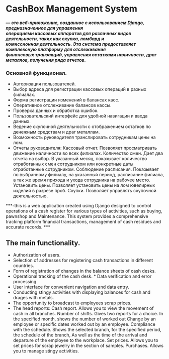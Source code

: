 # CashBox Management System

***— это веб-приложение, созданное с использованием Django, предназначенное для управления  
операциями кассовых аппаратов для различных видов деятельности, таких как скупка, ломбард и  
комиссионная деятельность. Эта система предоставляет комплексную платформу для отслеживания  
финансовых транзакций, управления остатками наличности, драг металлов, получения ряда отчетов.***

### Основной функционал.

* Авторизация пользователей.
* Выбор адреса для регистрации кассовых операций в разных филиалах.
* Форма регистрации изменений в балансах касс.
* Оперативное отслеживание балансов кассы.
* Проверка данных и обработка ошибок.
* Пользовательский интерфейс для удобной навигации и ввода данных.
* Ведение скупочной деятельности с отображением остатков по денежным средствам и драг металлам.
* Возможность руководителя транслировать сотрудникам цены на лом.
* Отчеты руководителя: 
            Кассовый отчет.
                 Позволяет просматривать движение наличности во всех филиалах.
            Количество смен.
                 Дает два отчета на выбор. В указанный месяц, показывает количество отработанных 
                 смен сотрудником или конкретные даты отработанные сотрудником.
            Соблюдение расписания.
                 Показывает по выбранному филиалу, на указанный период, расписание филиала, 
                 а так же время прихода и ухода сотрудника на рабочее место.
            Установить цены.
                 Позволяет установить цены на лом ювелирных изделий в разрезе проб. 
            Скупки. 
                 Позволяет управлять скупочной деятельностью.
   
  

***-this is a web application created using Django designed to control operations of a cash register for various 
types of activities, such as buying, pawnshop and Maintenance. This system provides a comprehensive tracking 
platform financial transactions, management of cash residues and accurate records. *** 

## The main functionality. 

* Authorization of users. 
* Selection of addresses for registering cash transactions in different countries. 
* Form of registration of changes in the balance sheets of cash desks. 
* Operational tracking of the cash desk. * Data verification and error processing. 
* User interface for convenient navigation and data entry. 
* Conducting stingy activities with displaying balances for cash and drages with metals. 
* The opportunity to broadcast to employees scrap prices. 
* The head reports: 
          Cash report. 
                  Allows you to view the movement of cash in all branches. 
          Number of shifts. 
                  Gives two reports for a choice. In the specified month, shows the number of worked out 
                  Change by an employee or specific dates worked out by an employee. 
          Compliance with the schedule. 
                  Shows the selected branch, for the specified period, the schedule of the branch, 
                  As well as the time of the arrival and departure of the employee to the workplace. 
          Set prices. 
                  Allows you to set prices for scrap jewelry in the section of samples. 
          Purchases. 
                  Allows you to manage stingy activities.